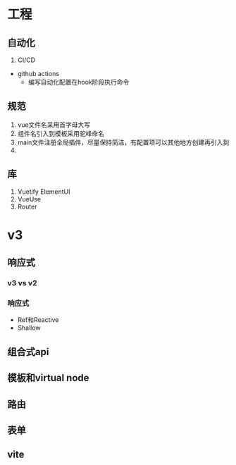 # 工程
## 自动化
1. CI/CD
- github actions
    - 编写自动化配置在hook阶段执行命令 
## 规范
1. vue文件名采用首字母大写
2. 组件名引入到模板采用驼峰命名
3. main文件注册全局插件，尽量保持简洁，有配置项可以其他地方创建再引入到
4. 
## 库
1. Vuetify ElementUI
2. VueUse
3. Router
# v3
## 响应式
### v3 vs v2

### 响应式
- Ref和Reactive
- Shallow
## 组合式api
## 模板和virtual node
## 路由
## 表单
## vite